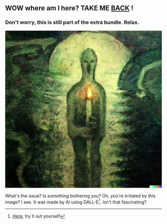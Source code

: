 ## WOW where am I here? TAKE ME [BACK](/README.md) !

### Don't worry, this is still part of the extra bundle. Relax.

![DALL-E image](/Dalle_image.png)

What's the issue? Is _something_ bothering you? Oh, you're irritated by this image? I see. It was made by AI using DALL-E[^1]. Isn't that fascinating?

[^1]: [Here](https://openai.com/dall-e-2/), try it out yourself